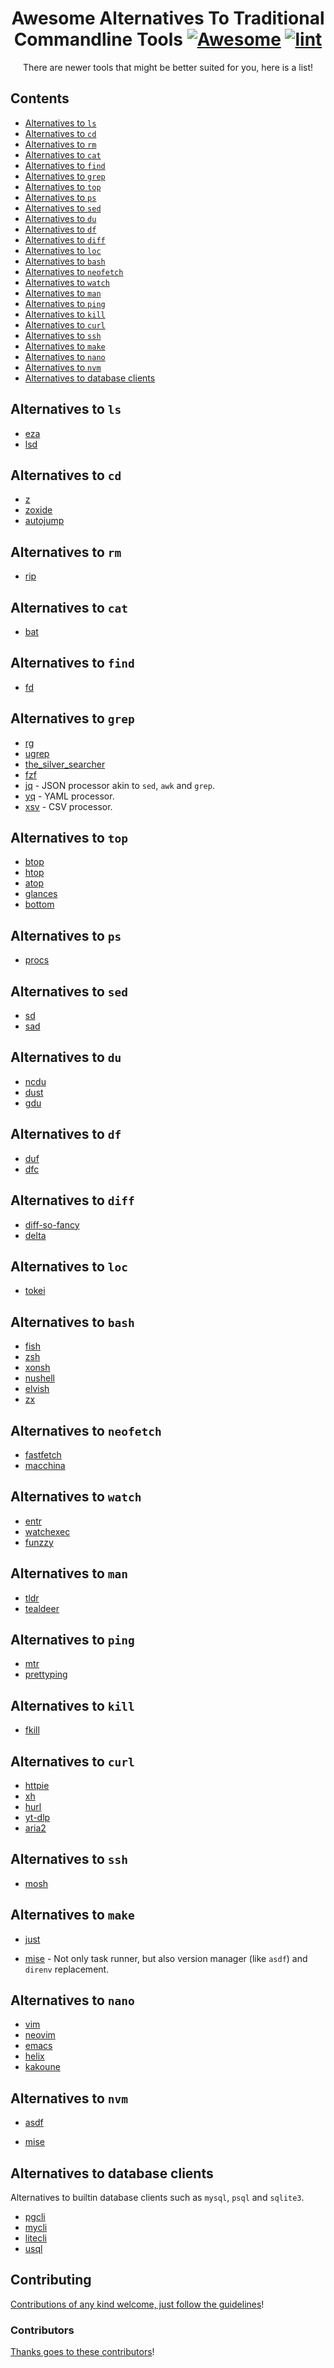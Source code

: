 <div align="center">

<!-- title -->
<!--lint ignore no-dead-urls-->

# Awesome Alternatives To Traditional Commandline Tools [![Awesome](https://awesome.re/badge.svg)](https://awesome.re) [![lint](https://github.com/dcai/awesome-commandline-alternatives/actions/workflows/lint.yaml/badge.svg)](https://github.com/dcai/awesome-commandline-alternatives/actions/workflows/lint.yaml)

<!-- subtitle -->

There are newer tools that might be better suited for you, here is a list!

</div>

## Contents

- [Alternatives to `ls`](#alternatives-to-ls)
- [Alternatives to `cd`](#alternatives-to-cd)
- [Alternatives to `rm`](#alternatives-to-rm)
- [Alternatives to `cat`](#alternatives-to-cat)
- [Alternatives to `find`](#alternatives-to-find)
- [Alternatives to `grep`](#alternatives-to-grep)
- [Alternatives to `top`](#alternatives-to-top)
- [Alternatives to `ps`](#alternatives-to-ps)
- [Alternatives to `sed`](#alternatives-to-sed)
- [Alternatives to `du`](#alternatives-to-du)
- [Alternatives to `df`](#alternatives-to-df)
- [Alternatives to `diff`](#alternatives-to-diff)
- [Alternatives to `loc`](#alternatives-to-loc)
- [Alternatives to `bash`](#alternatives-to-bash)
- [Alternatives to `neofetch`](#alternatives-to-neofetch)
- [Alternatives to `watch`](#alternatives-to-watch)
- [Alternatives to `man`](#alternatives-to-man)
- [Alternatives to `ping`](#alternatives-to-ping)
- [Alternatives to `kill`](#alternatives-to-kill)
- [Alternatives to `curl`](#alternatives-to-curl)
- [Alternatives to `ssh`](#alternatives-to-ssh)
- [Alternatives to `make`](#alternatives-to-make)
- [Alternatives to `nano`](#alternatives-to-nano)
- [Alternatives to `nvm`](#alternatives-to-nvm)
- [Alternatives to database clients](#alternatives-to-database-clients)

## Alternatives to `ls`

- [eza](https://github.com/eza-community/eza)
- [lsd](https://github.com/Peltoche/lsd)

## Alternatives to `cd`

- [z](https://github.com/rupa/z)
- [zoxide](https://github.com/ajeetdsouza/zoxide)
- [autojump](https://github.com/wting/autojump)

## Alternatives to `rm`

- [rip](https://github.com/nivekuil/rip)

## Alternatives to `cat`

- [bat](https://github.com/sharkdp/bat)

## Alternatives to `find`

- [fd](https://github.com/sharkdp/fd)

## Alternatives to `grep`

- [rg](https://github.com/BurntSushi/ripgrep)
- [ugrep](https://github.com/Genivia/ugrep)
- [the_silver_searcher](https://github.com/ggreer/the_silver_searcher)
- [fzf](https://github.com/junegunn/fzf)
- [jq](https://github.com/stedolan/jq) - JSON processor akin to `sed`, `awk` and `grep`.
- [yq](https://github.com/mikefarah/yq) - YAML processor.
- [xsv](https://github.com/BurntSushi/xsv) - CSV processor.

## Alternatives to `top`

- [btop](https://github.com/aristocratos/btop)
- [htop](https://github.com/htop-dev/htop)
- [atop](https://github.com/Atoptool/atop)
- [glances](https://github.com/nicolargo/glances)
- [bottom](https://github.com/ClementTsang/bottom)

## Alternatives to `ps`

- [procs](https://github.com/dalance/procs)

## Alternatives to `sed`

- [sd](https://github.com/chmln/sd)
- [sad](https://github.com/ms-jpq/sad)

## Alternatives to `du`

- [ncdu](https://dev.yorhel.nl/ncdu)
- [dust](https://github.com/bootandy/dust)
- [gdu](https://github.com/dundee/gdu)

## Alternatives to `df`

- [duf](https://github.com/muesli/duf)
- [dfc](https://github.com/Rolinh/dfc)

## Alternatives to `diff`

- [diff-so-fancy](https://github.com/so-fancy/diff-so-fancy)
- [delta](https://github.com/dandavison/delta)

## Alternatives to `loc`

- [tokei](https://github.com/XAMPPRocky/tokei)

## Alternatives to `bash`

- [fish](https://github.com/fish-shell/fish-shell)
- [zsh](https://github.com/zsh-users/zsh)
- [xonsh](https://github.com/xonsh/xonsh)
- [nushell](https://github.com/nushell/nushell)
- [elvish](https://github.com/elves/elvish)
- [zx](https://github.com/google/zx)

## Alternatives to `neofetch`

- [fastfetch](https://github.com/fastfetch-cli/fastfetch)
- [macchina](https://github.com/Macchina-CLI/macchina)

## Alternatives to `watch`

- [entr](https://github.com/eradman/entr)
- [watchexec](https://github.com/watchexec/watchexec)
- [funzzy](https://github.com/cristianoliveira/funzzy)

## Alternatives to `man`

- [tldr](https://github.com/tldr-pages/tldr)
- [tealdeer](https://github.com/dbrgn/tealdeer)

## Alternatives to `ping`

- [mtr](https://github.com/traviscross/mtr)
- [prettyping](https://github.com/denilsonsa/prettyping)

## Alternatives to `kill`

- [fkill](https://github.com/sindresorhus/fkill-cli)

## Alternatives to `curl`

- [httpie](https://github.com/httpie/cli)
- [xh](https://github.com/ducaale/xh)
- [hurl](https://github.com/Orange-OpenSource/hurl)
- [yt-dlp](https://github.com/yt-dlp/yt-dlp)
- [aria2](https://github.com/aria2/aria2)

## Alternatives to `ssh`

- [mosh](https://github.com/mobile-shell/mosh)

## Alternatives to `make`

- [just](https://github.com/casey/just)
<!--lint disable double-link-->
- [mise](https://github.com/jdx/mise) - Not only task runner, but also version manager (like `asdf`) and `direnv` replacement.

## Alternatives to `nano`

- [vim](https://github.com/vim/vim)
- [neovim](https://github.com/neovim/neovim)
- [emacs](https://github.com/emacs-mirror/emacs)
- [helix](https://github.com/helix-editor/helix)
- [kakoune](https://github.com/mawww/kakoune)

## Alternatives to `nvm`

- [asdf](https://github.com/asdf-vm/asdf)
<!--lint disable double-link-->
- [mise](https://github.com/jdx/mise)

## Alternatives to database clients

Alternatives to builtin database clients such as `mysql`, `psql` and `sqlite3`.

- [pgcli](https://github.com/dbcli/pgcli)
- [mycli](https://github.com/dbcli/mycli)
- [litecli](https://github.com/dbcli/litecli)
- [usql](https://github.com/xo/usql)

## Contributing

[Contributions of any kind welcome, just follow the guidelines](contributing.md)!

### Contributors

[Thanks goes to these contributors](https://github.com/dcai/awesome-commandline-alternatives/graphs/contributors)!
